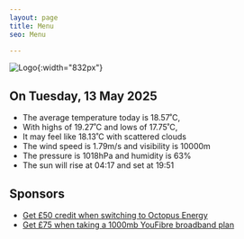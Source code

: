 ```yaml
---
layout: page
title: Menu
seo: Menu

---
```


![Logo](/images/logo.jpg){:width="832px"}

<!-- weather_marker starts -->
## On Tuesday, 13 May 2025

- The average temperature today is 18.57˚C,
- With highs of 19.27˚C and lows of 17.75˚C,
- It may feel like 18.13˚C with scattered clouds
- The wind speed is 1.79m/s and visibility is 10000m
- The pressure is 1018hPa and humidity is 63%
- The sun will rise at 04:17 and set at 19:51

<!-- weather_marker ends -->

## Sponsors

- [Get £50 credit when switching to Octopus Energy](https://bit.ly/3oD1nnS)
- [Get £75 when taking a 1000mb YouFibre broadband plan](https://aklam.io/91zWhU?)
